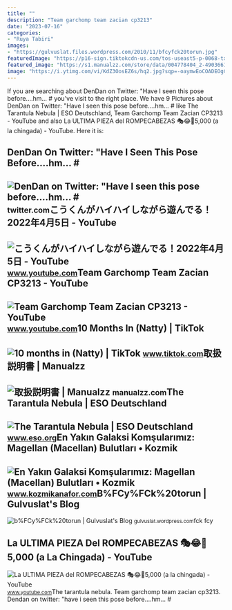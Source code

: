 ```yaml
---
title: ""
description: "Team garchomp team zacian cp3213"
date: "2023-07-16"
categories:
- "Ruya Tabiri"
images:
- "https://gulvuslat.files.wordpress.com/2010/11/bfcyfck20torun.jpg"
featuredImage: "https://p16-sign.tiktokcdn-us.com/tos-useast5-p-0068-tx/c5d3adf5594d46f89f0d5cff7ea8b483~tplv-photomode-video-share-card:630:630:20.jpeg?x-expires=1696201200&amp;x-signature=0yKdAk1Zwx89qQbt%2FYAHx%2BilWuE%3D"
featured_image: "https://s1.manualzz.com/store/data/004778404_2-4903661eebd47616815dc7e233c962ea-360x466.png"
image: "https://i.ytimg.com/vi/KdZ3OosEZ6s/hq2.jpg?sqp=-oaymwEoCOADEOgC8quKqQMcGADwAQH4Ad4EgAK4CIoCDAgAEAEYZSBMKGMwDw==&amp;rs=AOn4CLCfzFvJaPoNerKMbSKycXF-fCyaDA"
---
```


If you are searching about DenDan on Twitter: "Have I seen this pose before....hm... # you've visit to the right place. We have 9 Pictures about DenDan on Twitter: "Have I seen this pose before....hm... # like The Tarantula Nebula | ESO Deutschland, Team Garchomp Team Zacian CP3213 - YouTube and also La ULTIMA PIEZA del ROMPECABEZAS 🎭😂🧘5,000 (a la chingada) - YouTube. Here it is:

DenDan On Twitter: "Have I Seen This Pose Before....hm... #
-----------------------------------------------------------

 ![DenDan on Twitter: "Have I seen this pose before....hm... #](https://pbs.twimg.com/media/FcyaDA4aMAAJchc?format=jpg&name=large) <small>twitter.com</small>こうくんがハイハイしながら遊んでる！2022年4月5日 - YouTube
-------------------------------------

 ![こうくんがハイハイしながら遊んでる！2022年4月5日 - YouTube](https://i.ytimg.com/vi/H2fAEMesIjo/maxresdefault.jpg?sqp=-oaymwEmCIAKENAF8quKqQMa8AEB-AH-CYAC0AWKAgwIABABGGUgXyhTMA8=&rs=AOn4CLCJYSghky0o-ilndxvg6fCYAda1ug) <small>www.youtube.com</small>Team Garchomp Team Zacian CP3213 - YouTube
------------------------------------------

 ![Team Garchomp Team Zacian CP3213 - YouTube](https://i.ytimg.com/vi/HYLCwcE-Dgc/maxres2.jpg?sqp=-oaymwEoCIAKENAF8quKqQMcGADwAQH4AYwCgALgA4oCDAgAEAEYRSBHKGUwDw==&rs=AOn4CLC_ulBvmvqa2cf2uT56Qfk3FCYaDA) <small>www.youtube.com</small>10 Months In (Natty) | TikTok
-----------------------------

 ![10 months in (Natty) | TikTok](https://p16-sign.tiktokcdn-us.com/tos-useast5-p-0068-tx/c5d3adf5594d46f89f0d5cff7ea8b483~tplv-photomode-video-share-card:630:630:20.jpeg?x-expires=1696201200&x-signature=0yKdAk1Zwx89qQbt%2FYAHx%2BilWuE%3D) <small>www.tiktok.com</small>取扱説明書 | Manualzz
----------------

 ![取扱説明書 | Manualzz](https://s1.manualzz.com/store/data/004778404_2-4903661eebd47616815dc7e233c962ea-360x466.png) <small>manualzz.com</small>The Tarantula Nebula | ESO Deutschland
--------------------------------------

 ![The Tarantula Nebula | ESO Deutschland](http://cdn.eso.org/images/screen/tarantula.jpg) <small>www.eso.org</small>En Yakın Galaksi Komşularımız: Magellan (Macellan) Bulutları • Kozmik
---------------------------------------------------------------------

 ![En Yakın Galaksi Komşularımız: Magellan (Macellan) Bulutları • Kozmik](https://www.kozmikanafor.com/wp-content/uploads/2015/03/55477LMC-768x438.jpg) <small>www.kozmikanafor.com</small>B%FCy%FCk%20torun | Gulvuslat's Blog
------------------------------------

 ![b%FCy%FCk%20torun | Gulvuslat's Blog](https://gulvuslat.files.wordpress.com/2010/11/bfcyfck20torun.jpg) <small>gulvuslat.wordpress.com</small>fck fcy

La ULTIMA PIEZA Del ROMPECABEZAS 🎭😂🧘5,000 (a La Chingada) - YouTube
-------------------------------------------------------------------

 ![La ULTIMA PIEZA del ROMPECABEZAS 🎭😂🧘5,000 (a la chingada) - YouTube](https://i.ytimg.com/vi/KdZ3OosEZ6s/hq2.jpg?sqp=-oaymwEoCOADEOgC8quKqQMcGADwAQH4Ad4EgAK4CIoCDAgAEAEYZSBMKGMwDw==&rs=AOn4CLCfzFvJaPoNerKMbSKycXF-fCyaDA) <small>www.youtube.com</small>The tarantula nebula. Team garchomp team zacian cp3213. Dendan on twitter: "have i seen this pose before....hm... #
